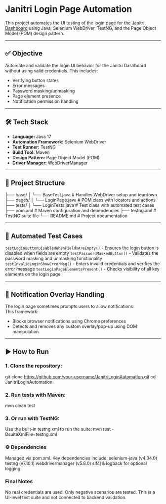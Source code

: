 # Janitri Login Page Automation

This project automates the UI testing of the login page for the [Janitri Dashboard](https://dev-dash.janitri.in/) using Java, Selenium WebDriver, TestNG, and the Page Object Model (POM) design pattern.

---

## ✅ Objective

Automate and validate the login UI behavior for the Janitri Dashboard without using valid credentials. This includes:
- Verifying button states
- Error messages
- Password masking/unmasking
- Page element presence
- Notification permission handling

---

## 🛠️ Tech Stack

- **Language:** Java 17  
- **Automation Framework:** Selenium WebDriver  
- **Test Runner:** TestNG  
- **Build Tool:** Maven  
- **Design Pattern:** Page Object Model (POM)  
- **Driver Manager:** WebDriverManager

---

## 📂 Project Structure
├── base/
│ └── BaseTest.java # Handles WebDriver setup and teardown
├── pages/
│ └── LoginPage.java # POM class with locators and actions
├── tests/
│ └── LoginTests.java # Test class with automated test cases
├── pom.xml # Maven configuration and dependencies
├── testng.xml # TestNG suite file
└── README.md # Project documentation

---

## 🚦 Automated Test Cases

`testLoginButtonDisabledWhenFieldsAreEmpty()` - Ensures the login button is disabled when fields are empty 
`testPasswordMaskedButton()`                  - Validates the password masking and unmasking functionality 
`testInvalidLoginShowErrorMsg()`              - Enters invalid credentials and verifies the error message 
`testLoginPageElementsPresent()`              - Checks visibility of all key elements on the login page 

---

## 🔐 Notification Overlay Handling

The login page sometimes prompts users to allow notifications.  
This framework:
- Blocks browser notifications using Chrome preferences
- Detects and removes any custom overlay/pop-up using DOM manipulation

---

## ▶️ How to Run

### 1. Clone the repository:

git clone https://github.com/your-username/JanitriLoginAutomation.git
cd JanitriLoginAutomation

### 2. Run tests with Maven:
mvn clean test

### 3. Or run with TestNG:
Use the built-in testng.xml to run the suite:
mvn test -DsuiteXmlFile=testng.xml

### ⚙️ Dependencies
Managed via pom.xml. Key dependencies include:
selenium-java (v4.34.0)
testng (v7.10.1)
webdrivermanager (v5.8.0)
slf4j & logback for optional logging

### Final Notes
No real credentials are used.
Only negative scenarios are tested.
This is a UI-level test suite and not connected to backend validation.
